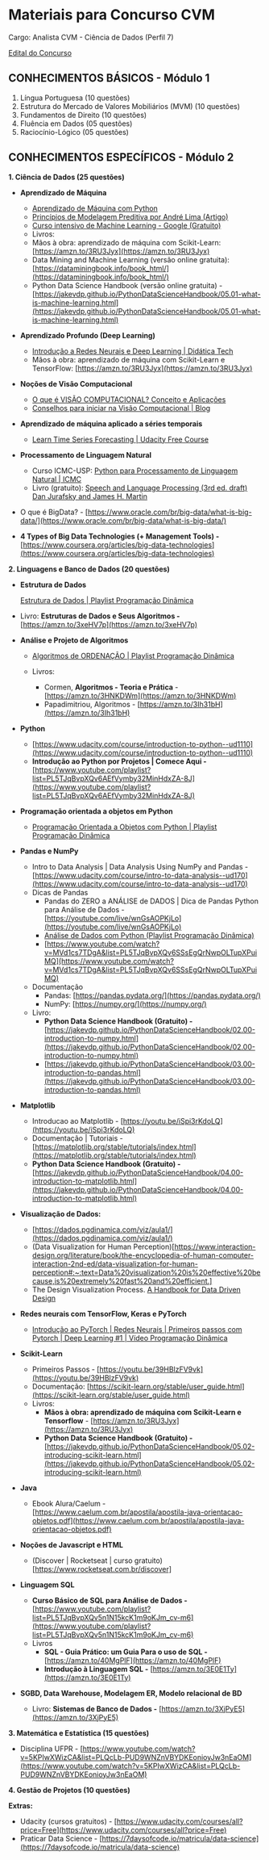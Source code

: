 # Materiais para Concurso CVM
Cargo: Analista CVM - Ciência de Dados (Perfil 7)

[Edital do Concurso](https://conhecimento.fgv.br/sites/default/files/concursos/edital-1-2024-abertura-concurso-cvm-retificado-30.01.pdf)

## CONHECIMENTOS BÁSICOS - Módulo 1
1. Língua Portuguesa (10 questões)
2. Estrutura do Mercado de Valores Mobiliários (MVM) (10 questões)
3. Fundamentos de Direito (10 questões)
4. Fluência em Dados (05 questões)
5. Raciocínio-Lógico (05 questões)

## CONHECIMENTOS ESPECÍFICOS - Módulo 2
**1. Ciência de Dados (25 questões)**

- **Aprendizado de Máquina**
   - [Aprendizado de Máquina com Python](https://www.youtube.com/playlist?list=PL5TJqBvpXQv5CBxLkdqmou_86syFK7U3Q)
   - [Princípios de Modelagem Preditiva por André Lima (Artigo)](https://andlima.github.io/principios-preditiva)
   - [Curso intensivo de Machine Learning - Google (Gratuito)](https://developers.google.com/machine-learning/crash-course?hl=pt-br)
   - Livros:
    - Mãos à obra: aprendizado de máquina com Scikit-Learn: [https://amzn.to/3RU3Jyx](https://amzn.to/3RU3Jyx)
    - Data Mining and Machine Learning (versão online gratuita): [https://dataminingbook.info/book_html/](https://dataminingbook.info/book_html/)
    - Python Data Science Handbook (versão online gratuita) - [https://jakevdp.github.io/PythonDataScienceHandbook/05.01-what-is-machine-learning.html](https://jakevdp.github.io/PythonDataScienceHandbook/05.01-what-is-machine-learning.html)
 
- **Aprendizado Profundo (Deep Learning)**
  - [Introdução a Redes Neurais e Deep Learning |  Didática Tech](https://www.youtube.com/watch?v=Z2SGE3_2Grg&pp=ygUiZGVlcCBsZWFybmluZyBwcm9ncmFtYWNhbyBkaW5hbWljYQ%3D%3D)
  - Mãos à obra: aprendizado de máquina com Scikit-Learn e TensorFlow: [https://amzn.to/3RU3Jyx](https://amzn.to/3RU3Jyx)

- **Noções de Visão Computacional**
  - [O que é VISÃO COMPUTACIONAL? Conceito e Aplicações](https://youtu.be/RSkbjZZb-1c?si=n6ICEVlGVXTLcTVD)
  - [Conselhos para iniciar na Visão Computacional | Blog](https://medium.com/programacaodinamica/6d0368906383)
 
- **Aprendizado de máquina aplicado a séries temporais**
  - [Learn Time Series Forecasting | Udacity Free Course](https://www.udacity.com/course/time-series-forecasting--ud980)

  
- **Processamento de Linguagem Natural**
  - Curso ICMC-USP: [Python para Processamento de Linguagem Natural | ICMC](https://www.youtube.com/playlist?list=PL5TJqBvpXQv5ekKsYymdXMsY3W0MoVcRg)
  - Livro (gratuito): [Speech and Language Processing (3rd ed. draft) Dan Jurafsky and James H. Martin](https://web.stanford.edu/~jurafsky/slp3/)
 
- O que é BigData? - [https://www.oracle.com/br/big-data/what-is-big-data/](https://www.oracle.com/br/big-data/what-is-big-data/)
- ****4 Types of Big Data Technologies (+ Management Tools) -**** [https://www.coursera.org/articles/big-data-technologies](https://www.coursera.org/articles/big-data-technologies)

   
**2. Linguagens e Banco de Dados (20 questões)**

- **Estrutura de Dados**

  [Estrutura de Dados | Playlist Programação Dinâmica](https://www.youtube.com/playlist?list=PL5TJqBvpXQv5Bb71AE5Cd_kB5rNsfU4Cp)

- Livro: **Estruturas de Dados e Seus Algoritmos -** [https://amzn.to/3xeHV7p](https://amzn.to/3xeHV7p)
  
- **Análise e Projeto de Algoritmos**

  - [Algoritmos de ORDENAÇÃO | Playlist Programação Dinâmica](https://www.youtube.com/playlist?list=PL5TJqBvpXQv4l7nH-08fMfyl7aDFNW_fC)

  - Livros:
    - Cormen, **Algoritmos - Teoria e Prática** - [https://amzn.to/3HNKDWm](https://amzn.to/3HNKDWm)
    - Papadimitriou, Algoritmos - [https://amzn.to/3Ih31bH](https://amzn.to/3Ih31bH)

- **Python**
    - [https://www.udacity.com/course/introduction-to-python--ud1110](https://www.udacity.com/course/introduction-to-python--ud1110)
    - ****Introdução ao Python por Projetos | Comece Aqui -**** [https://www.youtube.com/playlist?list=PL5TJqBvpXQv6AEfVymby32MinHdxZA-8J](https://www.youtube.com/playlist?list=PL5TJqBvpXQv6AEfVymby32MinHdxZA-8J)
 
- **Programação orientada a objetos em Python**
  - [Programação Orientada a Objetos com Python | Playlist Programação Dinâmica](https://www.youtube.com/watch?v=gJC02P6jkRM&list=PL5TJqBvpXQv60f8_yh-fg1uJptnA8ZDNV)

- **Pandas e NumPy**
    - Intro to Data Analysis | Data Analysis Using NumPy and Pandas - [https://www.udacity.com/course/intro-to-data-analysis--ud170](https://www.udacity.com/course/intro-to-data-analysis--ud170)
    - Dicas de Pandas
        - Pandas do ZERO a ANÁLISE de DADOS | Dica de Pandas Python para Análise de Dados - [https://youtube.com/live/wnGsAOPKjLo](https://youtube.com/live/wnGsAOPKjLo)
        - [Análise de Dados com Python (Playlist Programação Dinâmica)](https://www.youtube.com/watch?v=RlGOaSPFtXc&list=PL5TJqBvpXQv5N3iV68bGBkea0HjMk98lR)
        - [https://www.youtube.com/watch?v=MVd1cs7TDgA&list=PL5TJqBvpXQv6SSsEgQrNwpOLTupXPuiMQ](https://www.youtube.com/watch?v=MVd1cs7TDgA&list=PL5TJqBvpXQv6SSsEgQrNwpOLTupXPuiMQ)
    - Documentação
        - Pandas: [https://pandas.pydata.org/](https://pandas.pydata.org/)
        - NumPy: [https://numpy.org/](https://numpy.org/)
    - Livro:
        - ****Python Data Science Handbook (Gratuito) -**** [https://jakevdp.github.io/PythonDataScienceHandbook/02.00-introduction-to-numpy.html](https://jakevdp.github.io/PythonDataScienceHandbook/02.00-introduction-to-numpy.html)
        - [https://jakevdp.github.io/PythonDataScienceHandbook/03.00-introduction-to-pandas.html](https://jakevdp.github.io/PythonDataScienceHandbook/03.00-introduction-to-pandas.html)

- **Matplotlib**
    - Introducao ao Matplotlib - [https://youtu.be/iSpi3rKdoLQ](https://youtu.be/iSpi3rKdoLQ)
    - Documentação | Tutoriais - [https://matplotlib.org/stable/tutorials/index.html](https://matplotlib.org/stable/tutorials/index.html)
    - ****Python Data Science Handbook (Gratuito) -**** [https://jakevdp.github.io/PythonDataScienceHandbook/04.00-introduction-to-matplotlib.html](https://jakevdp.github.io/PythonDataScienceHandbook/04.00-introduction-to-matplotlib.html)
 
- **Visualização de Dados:**
  - [https://dados.pgdinamica.com/viz/aula1/](https://dados.pgdinamica.com/viz/aula1/)
  - (Data Visualization for Human Perception)[https://www.interaction-design.org/literature/book/the-encyclopedia-of-human-computer-interaction-2nd-ed/data-visualization-for-human-perception#:~:text=Data%20visualization%20is%20effective%20because,is%20extremely%20fast%20and%20efficient.]
  - The Design Visualization Process. [A Handbook for Data Driven Design](https://amzn.to/49xCdj9)

- **Redes neurais com TensorFlow, Keras e PyTorch**
  - [Introdução ao PyTorch | Redes Neurais | Primeiros passos com Pytorch | Deep Learning #1 | Vídeo Programação Dinâmica](https://www.youtube.com/watch?v=cGxv8tOaA7I&list=PL5TJqBvpXQv729nb3vdeP4E87hLark5q9&index=7&pp=iAQB)
  
- **Scikit-Learn**
    - Primeiros Passos - [https://youtu.be/39HBlzFV9vk](https://youtu.be/39HBlzFV9vk)
    - Documentação: [https://scikit-learn.org/stable/user_guide.html](https://scikit-learn.org/stable/user_guide.html)
    - Livros:
        - **Mãos à obra: aprendizado de máquina com Scikit-Learn e Tensorflow** -  [https://amzn.to/3RU3Jyx](https://amzn.to/3RU3Jyx)
        - ****Python Data Science Handbook (Gratuito) -**** [https://jakevdp.github.io/PythonDataScienceHandbook/05.02-introducing-scikit-learn.html](https://jakevdp.github.io/PythonDataScienceHandbook/05.02-introducing-scikit-learn.html)

- **Java**
    - Ebook Alura/Caelum - [https://www.caelum.com.br/apostila/apostila-java-orientacao-objetos.pdf](https://www.caelum.com.br/apostila/apostila-java-orientacao-objetos.pdf)

- **Noções de Javascript e HTML**
  - (Discover | Rocketseat | curso gratuito)[https://www.rocketseat.com.br/discover]
  
- **Linguagem SQL**
    - ****Curso Básico de SQL para Análise de Dados -**** [https://www.youtube.com/playlist?list=PL5TJqBvpXQv5n1N15kcK1m9oKJm_cv-m6](https://www.youtube.com/playlist?list=PL5TJqBvpXQv5n1N15kcK1m9oKJm_cv-m6)
    - Livros
        - **SQL - Guia Prático: um Guia Para o uso de SQL -** [https://amzn.to/40MgPlF](https://amzn.to/40MgPlF)
        - **Introdução à Linguagem SQL -** [https://amzn.to/3E0E1Ty](https://amzn.to/3E0E1Ty)
          
- **SGBD, Data Warehouse, Modelagem ER, Modelo relacional de BD**
    - Livro: **Sistemas de Banco de Dados -**  [https://amzn.to/3XjPyE5](https://amzn.to/3XjPyE5)

   
**3. Matemática e Estatística (15 questões)**
   - Disciplina UFPR - [https://www.youtube.com/watch?v=5KPIwXWizCA&list=PLQcLb-PUD9WNZnVBYDKEonioyJw3nEaOM](https://www.youtube.com/watch?v=5KPIwXWizCA&list=PLQcLb-PUD9WNZnVBYDKEonioyJw3nEaOM)
     
**4. Gestão de Projetos (10 questões)**



**Extras:**

- Udacity (cursos gratuitos) - [https://www.udacity.com/courses/all?price=Free](https://www.udacity.com/courses/all?price=Free)
- Praticar Data Science - [https://7daysofcode.io/matricula/data-science](https://7daysofcode.io/matricula/data-science)
